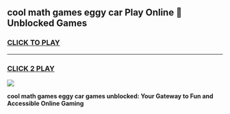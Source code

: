 
## cool math games eggy car Play Online 👋 Unblocked Games
<h3>
<a href="https://news.freeplayer.one?title=cool_math_games_eggy_car&ref=17CMG">CLICK TO PLAY</a></h3>
<hr>

<h3>
<a href="https://news.freeplayer.one?title=cool_math_games_eggy_car&ref=17CMG">CLICK 2 PLAY</a>
  
</h3>

<a href="https://news.freeplayer.one?title=cool_math_games_eggy_car&ref=17CMG/"><img src="https://clearcache.store/games.png"></a>


**cool math games eggy car games unblocked: Your Gateway to Fun and Accessible Online Gaming**
